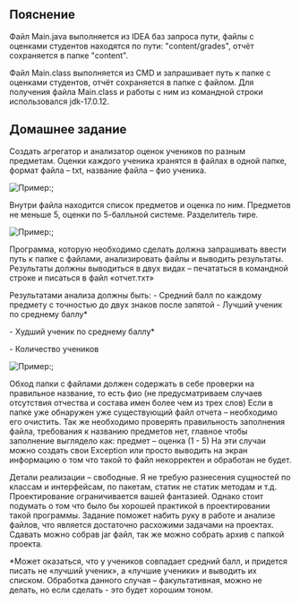 ﻿## Пояснение
Файл Main.java выполняется из IDEA баз запроса пути, файлы с оценками студентов находятся по пути: "content/grades", отчёт сохраняется в папке "content".

Файл Main.class выполняется из CMD и запрашивает путь к папке с оценками студентов, отчёт сохраняется в папке с файлом.
Для получения файла Main.class и работы с ним из командной строки использовался jdk-17.0.12.

## Домашнее задание
Создать агрегатор и анализатор оценок учеников по разным предметам.
Оценки каждого ученика хранятся в файлах в одной папке, формат файла – txt, название файла – фио ученика.

<image src="/content/img/img01.png" alt="Пример:">;


Внутри файла находится список предметов и оценка по ним.
Предметов не меньше 5, оценки по 5-балльной системе. Разделитель тире.

<image src="/content/img/img02.png" alt="Пример:">;

Программа, которую необходимо сделать должна запрашивать ввести путь к папке с файлами, анализировать файлы и выводить результаты. Результаты должны выводиться в двух видах – печататься в командной строке и писаться в файл «отчет.тхт»

Результатами анализа должны быть:
\- Средний балл по каждому предмету с точностью до двух знаков после запятой
\- Лучший ученик по среднему баллу\*

\- Худший ученик по среднему баллу\*

\- Количество учеников

<image src="/content/img/img03.png" alt="Пример:">;

Обход папки с файлами должен содержать в себе проверки на правильное название, то есть фио (не предусматриваем случаев отсутствия отчества и состава имен более чем из трех слов)
Если в папке уже обнаружен уже существующий файл отчета – необходимо его очистить.
Так же необходимо проверять правильность заполнения файла, требования к названию предметов нет, главное чтобы заполнение выглядело как:
предмет – оценка (1 - 5)
На эти случаи можно создать свои Exception или просто выводить на экран информацию о том что такой то файл некорректен и обработан не будет.

Детали реализации – свободные. Я не требую разнесения сущностей по классам и интерфейсам, по пакетам, статик не статик методам и т.д.
Проектирование ограничивается вашей фантазией. Однако стоит подумать о том что было бы хорошей практикой в проектировании такой программы.
Задание поможет набить руку в работе и анализе файлов, что является достаточно расхожими задачами на проектах.
Сдавать можно собрав jar файл, так же можно собрать архив с папкой проекта.

\*Может оказаться, что у учеников совпадает средний балл, и придется писать не «лучший ученик», а «лучшие ученики» и выводить их списком.
Обработка данного случая – факультативная, можно не делать, но если сделать - это будет хорошим тоном.
